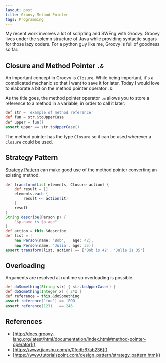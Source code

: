 ```yaml
---
layout: post
title: Groovy Method Pointer
tags: Programming
---
```


My recent work involves a lot of scripting and SWEng with Groovy. Groovy lives under the solemn structure of Java while providing syntactic sugars for those lazy coders. For a python guy like me, Groovy is full of goodness so far.

## Closure and Method Pointer `.&` 

An important concept in Groovy is `Closure`. While being important, it's a complicated mechanic so that I want to save it for later. Today I would love to elaborate a bit on the method pointer operator `.&`.

As the title goes, the method pointer operator `.&` allows you to store a reference to a method in a variable, in order to call it later:

```groovy
def str = 'example of method reference'
def fun = str.&toUpperCase
def upper = fun()
assert upper == str.toUpperCase()
```

The method pointer has the type `Closure` so it can be used wherever a `Closure` could be used. 


## Strategy Pattern

[Strategy Pattern](https://www.tutorialspoint.com/design_pattern/strategy_pattern.htm) can make good use of the method pointer converting an existing method.

```groovy
def transform(List elements, Closure action) {
    def result = []
    elements.each {
        result << action(it)
    }
    result
}
String describe(Person p) {
    "$p.name is $p.age"
}
def action = this.&describe
def list = [
    new Person(name: 'Bob',   age: 42),
    new Person(name: 'Julia', age: 35)]
assert transform(list, action) == ['Bob is 42', 'Julia is 35']
```

## Overloading

Arguments are resolved at runtime so overloading is possible.

```groovy
def doSomething(String str) { str.toUpperCase() }
def doSomething(Integer x) { 2*x }
def reference = this.&doSomething
assert reference('foo') == 'FOO'
assert reference(123)   == 246
```

## References

- [http://docs.groovy-lang.org/latest/html/documentation/index.html#method-pointer-operator]()
- [https://www.jianshu.com/p/0fedb67ab236]()
- [https://www.tutorialspoint.com/design_pattern/strategy_pattern.htm]()
